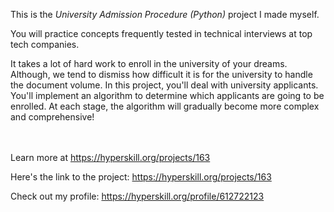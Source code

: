 This is the *University Admission Procedure (Python)* project I made myself.


<div><div class="alert alert-primary">You will practice concepts frequently tested in technical interviews at top tech companies.</div>
<p>It takes a lot of hard work to enroll in the university of your dreams. Although, we tend to dismiss how difficult it is for the university to handle the document volume. In this project, you'll deal with university applicants. You'll implement an algorithm to determine which applicants are going to be enrolled. At each stage, the algorithm will gradually become more complex and comprehensive!</p></div><br/><br/>Learn more at <a href="https://hyperskill.org/projects/163?utm_source=ide&utm_medium=ide&utm_campaign=ide&utm_content=project-card">https://hyperskill.org/projects/163</a>

Here's the link to the project: https://hyperskill.org/projects/163

Check out my profile: https://hyperskill.org/profile/612722123